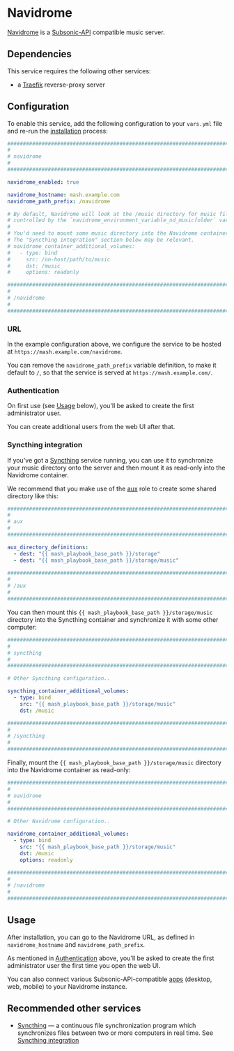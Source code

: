 <!--
SPDX-FileCopyrightText: 2023 Slavi Pantaleev

SPDX-License-Identifier: AGPL-3.0-or-later
-->

# Navidrome

[Navidrome](https://www.navidrome.org/) is a [Subsonic-API](http://www.subsonic.org/pages/api.jsp) compatible music server.


## Dependencies

This service requires the following other services:

- a [Traefik](traefik.md) reverse-proxy server


## Configuration

To enable this service, add the following configuration to your `vars.yml` file and re-run the [installation](../installing.md) process:

```yaml
########################################################################
#                                                                      #
# navidrome                                                            #
#                                                                      #
########################################################################

navidrome_enabled: true

navidrome_hostname: mash.example.com
navidrome_path_prefix: /navidrome

# By default, Navidrome will look at the /music directory for music files,
# controlled by the `navidrome_environment_variable_nd_musicfolder` variable.
#
# You'd need to mount some music directory into the Navidrome container, like shown below.
# The "Syncthing integration" section below may be relevant.
# navidrome_container_additional_volumes:
#   - type: bind
#     src: /on-host/path/to/music
#     dst: /music
#     options: readonly

########################################################################
#                                                                      #
# /navidrome                                                           #
#                                                                      #
########################################################################
```

### URL

In the example configuration above, we configure the service to be hosted at `https://mash.example.com/navidrome`.

You can remove the `navidrome_path_prefix` variable definition, to make it default to `/`, so that the service is served at `https://mash.example.com/`.

### Authentication

On first use (see [Usage](#usage) below), you'll be asked to create the first administrator user.

You can create additional users from the web UI after that.

### Syncthing integration

If you've got a [Syncthing](syncthing.md) service running, you can use it to synchronize your music directory onto the server and then mount it as read-only into the Navidrome container.

We recommend that you make use of the [aux](auxiliary.md) role to create some shared directory like this:

```yaml
########################################################################
#                                                                      #
# aux                                                                  #
#                                                                      #
########################################################################

aux_directory_definitions:
  - dest: "{{ mash_playbook_base_path }}/storage"
  - dest: "{{ mash_playbook_base_path }}/storage/music"

########################################################################
#                                                                      #
# /aux                                                                 #
#                                                                      #
########################################################################
```

You can then mount this `{{ mash_playbook_base_path }}/storage/music` directory into the Syncthing container and synchronize it with some other computer:

```yaml
########################################################################
#                                                                      #
# syncthing                                                            #
#                                                                      #
########################################################################

# Other Syncthing configuration..

syncthing_container_additional_volumes:
  - type: bind
    src: "{{ mash_playbook_base_path }}/storage/music"
    dst: /music

########################################################################
#                                                                      #
# /syncthing                                                           #
#                                                                      #
########################################################################
```

Finally, mount the `{{ mash_playbook_base_path }}/storage/music` directory into the Navidrome container as read-only:

```yaml
########################################################################
#                                                                      #
# navidrome                                                            #
#                                                                      #
########################################################################

# Other Navidrome configuration..

navidrome_container_additional_volumes:
  - type: bind
    src: "{{ mash_playbook_base_path }}/storage/music"
    dst: /music
    options: readonly

########################################################################
#                                                                      #
# /navidrome                                                           #
#                                                                      #
########################################################################
```

## Usage

After installation, you can go to the Navidrome URL, as defined in `navidrome_hostname` and `navidrome_path_prefix`.

As mentioned in [Authentication](#authentication) above, you'll be asked to create the first administrator user the first time you open the web UI.

You can also connect various Subsonic-API-compatible [apps](https://www.navidrome.org/docs/overview/#apps) (desktop, web, mobile) to your Navidrome instance.


## Recommended other services

- [Syncthing](syncthing.md) — a continuous file synchronization program which synchronizes files between two or more computers in real time. See [Syncthing integration](#syncthing-integration)
